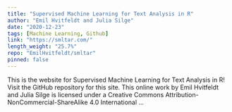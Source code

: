 ```yaml
---
title: "Supervised Machine Learning for Text Analysis in R"
author: "Emil Hvitfeldt and Julia Silge"
date: "2020-12-23"
tags: [Machine Learning, Github]
link: "https://smltar.com/"
length_weight: "25.7%"
repo: "EmilHvitfeldt/smltar"
pinned: false
---
```


This is the website for Supervised Machine Learning for Text Analysis in R! Visit the GitHub repository for this site. This online work by Emil Hvitfeldt and Julia Silge is licensed under a Creative Commons Attribution-NonCommercial-ShareAlike 4.0 International ...
